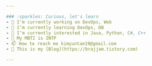 ```yaml
---

### :sparkles: Curious, let's learn
- 🔭 I’m currently working on DevOps, Web
- 🌱 I’m currently learning DevOps, DB
- 👀 I’m currently interested in Java, Python, C#, C++
- 🐳 My MBTI is INTP
- 📫 How to reach me kimyuntae19@gmail.com
- 🤙 This is my [Blog](https://brajjam.tistory.com)

---
```


<!-- <div align="center"> -->
<!-- [![Top Langs](https://github-readme-stats.vercel.app/api/top-langs/?username=eva0519&layout=compact&langs_count=10&theme=dark&hide=python)]  -->
<!-- hide=${unvisiable lang}  -->
<!-- ![Anurag's GitHub stats](https://github-readme-stats.vercel.app/api?username=eva0519&show_icons=true&theme=dark)  -->
<!-- ![trophy](https://github-profile-trophy.vercel.app/?username=eva0519&theme=flat&column=5)  -->
<!-- </div> -->
